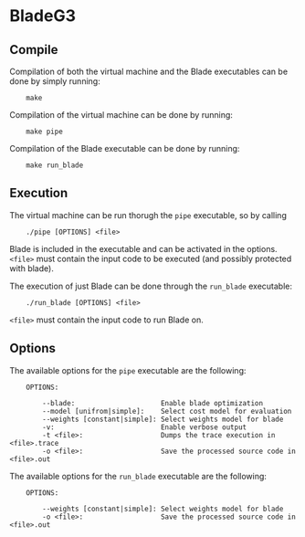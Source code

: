 # BladeG3

## Compile

Compilation of both the virtual machine and the Blade executables can be done by simply running:

        make

Compilation of the virtual machine can be done by running:

        make pipe

Compilation of the Blade executable can be done by running:

        make run_blade

## Execution

The virtual machine can be run thorugh the `pipe` executable, so by calling

        ./pipe [OPTIONS] <file>

Blade is included in the executable and can be activated in the options.  
`<file>` must contain the input code to be executed (and possibly protected with blade).

The execution of just Blade can be done through the `run_blade` executable:
        
        ./run_blade [OPTIONS] <file>

`<file>` must contain the input code to run Blade on.

## Options

The available options for the `pipe` executable are the following:

        OPTIONS:
            
            --blade:                     Enable blade optimization
            --model [unifrom|simple]:    Select cost model for evaluation
            --weights [constant|simple]: Select weights model for blade
            -v:                          Enable verbose output
            -t <file>:                   Dumps the trace execution in <file>.trace
            -o <file>:                   Save the processed source code in <file>.out

The available options for the `run_blade` executable are the following:

        OPTIONS:
            
            --weights [constant|simple]: Select weights model for blade
            -o <file>:                   Save the processed source code in <file>.out


